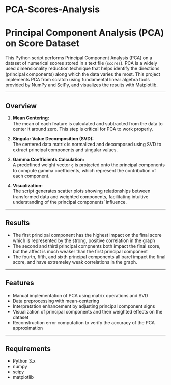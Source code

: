 # PCA-Scores-Analysis
# Principal Component Analysis (PCA) on Score Dataset

This Python script performs Principal Component Analysis (PCA) on a dataset of numerical scores stored in a text file (`scores`). PCA is a widely used dimensionality reduction technique that helps identify the directions (principal components) along which the data varies the most. This project implements PCA from scratch using fundamental linear algebra tools provided by NumPy and SciPy, and visualizes the results with Matplotlib.

---

## Overview

1. **Mean Centering:**  
   The mean of each feature is calculated and subtracted from the data to center it around zero. This step is critical for PCA to work properly.

2. **Singular Value Decomposition (SVD):**  
   The centered data matrix is normalized and decomposed using SVD to extract principal components and singular values.

3. **Gamma Coefficients Calculation:**  
   A predefined weight vector `g` is projected onto the principal components to compute gamma coefficients, which represent the contribution of each component.

4. **Visualization:**  
   The script generates scatter plots showing relationships between transformed data and weighted components, facilitating intuitive understanding of the principal components’ influence.

---

## Results

- The first principal component has the highest impact on the final score which is represented by the strong, positive correlation in the graph
- The second and third principal compnents both impact the final score, but the affect is much weaker than the first principal component
- The fourth, fifth, and sixth principal components all barel impact the final score, and have extremeley weak correlations in the graph. 

---

## Features

- Manual implementation of PCA using matrix operations and SVD  
- Data preprocessing with mean-centering  
- Interpretation enhancement by adjusting principal component signs  
- Visualization of principal components and their weighted effects on the dataset  
- Reconstruction error computation to verify the accuracy of the PCA approximation  

---

## Requirements

- Python 3.x  
- numpy  
- scipy  
- matplotlib  
